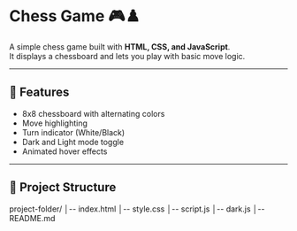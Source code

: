 # Chess Game 🎮♟️

A simple chess game built with **HTML, CSS, and JavaScript**.  
It displays a chessboard and lets you play with basic move logic.

---

## 🚀 Features
- 8x8 chessboard with alternating colors
- Move highlighting
- Turn indicator (White/Black)
- Dark and Light mode toggle
- Animated hover effects

---

## 📂 Project Structure
project-folder/
│-- index.html
│-- style.css
│-- script.js
│-- dark.js
│-- README.md
